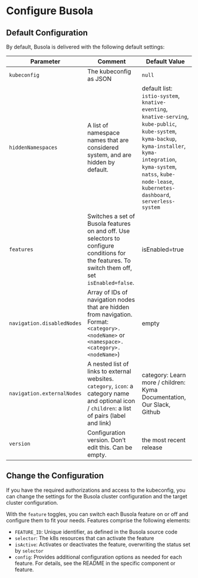 # Configure Busola

## Default Configuration

By default, Busola is delivered with the following default settings:

| Parameter                | Comment                                                                                                                                           | Default Value                                                                                                                                                                                                        |
|--------------------------|---------------------------------------------------------------------------------------------------------------------------------------------------|----------------------------------------------------------------------------------------------------------------------------------------------------------------------------------------------------------------------|
| `kubeconfig`               | The kubeconfig as JSON                                                                                                                            | `null`                                                                                                                                                                                                                 |
| `hiddenNamespaces`         | A list of namespace names that are considered system, and are hidden by default.                                                                  | default list: `istio-system`, `knative-eventing`, `knative-serving`, `kube-public`, `kube-system`, `kyma-backup`, `kyma-installer`, `kyma-integration`, `kyma-system`, `natss`, `kube-node-lease`, `kubernetes-dashboard`, `serverless-system` |
| `features`                 | Switches a set of Busola features on and off. Use selectors to configure conditions for the features. To switch them off, set `isEnabled=false`.    | isEnabled=true                                                                                                                                                                                                       |
| `navigation.disabledNodes` | Array of IDs of navigation nodes that are hidden from navigation. Format: `<category>.<nodeName>` or `<namespace>.<category>.<nodeName>`)             | empty                                                                                                                                                                                                                |
| `navigation.externalNodes` | A nested list of links to external websites. `category`, `icon`: a category name and optional icon / `children`: a list of pairs (label and link) | category: Learn more / children: Kyma Documentation, Our Slack, Github                                                                                                                                               |
| `version`                  | Configuration version. Don’t edit this. Can be empty.                                                                                             | the most recent release                                                                                                                                                                                              |

## Change the Configuration

If you have the required authorizations and access to the kubeconfig, you can change the settings for the Busola cluster configuration and the target cluster configuration.

With the `feature` toggles, you can switch each Busola feature on or off and configure them to fit your needs.
Features comprise the following elements:

- `FEATURE_ID`: Unique identifier, as defined in the Busola source code
- `selector`: The k8s resources that can activate the feature
- `isActive`: Activates or deactivates the feature, overwriting the status set by `selector`
- `config`: Provides additional configuration options as needed for each feature. For details, see the README in the specific component or feature.
